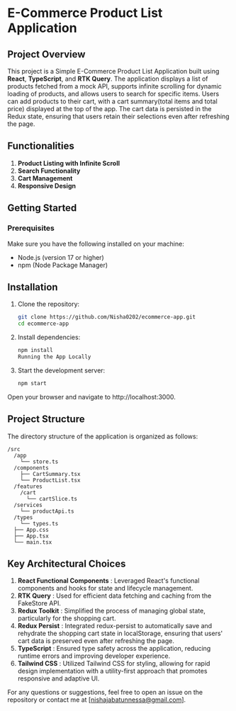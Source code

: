 # E-Commerce Product List Application

## Project Overview
This project is a Simple E-Commerce Product List Application built using **React**, **TypeScript**, and **RTK Query**. The application displays a list of products fetched from a mock API, supports infinite scrolling for dynamic loading of products, and allows users to search for specific items. Users can add products to their cart, with a cart summary(total items and total price) displayed at the top of the app. The cart data is persisted in the Redux state, ensuring that users retain their selections even after refreshing the page.

## Functionalities 
1. **Product Listing with Infinite Scroll**
2. **Search Functionality**
3. **Cart Management**
4. **Responsive Design**
 

## Getting Started

### Prerequisites
Make sure you have the following installed on your machine:
- Node.js (version 17 or higher)
- npm (Node Package Manager)

## Installation

1. Clone the repository:
   ```bash
   git clone https://github.com/Nisha0202/ecommerce-app.git
   cd ecommerce-app
   ```

2. Install dependencies:
   ```bash
   npm install
   Running the App Locally
   ```


3. Start the development server:
   ```bash
   npm start
   ```

Open your browser and navigate to http://localhost:3000.

## Project Structure

The directory structure of the application is organized as follows:
```
/src
  /app
    └── store.ts
  /components
    ├── CartSummary.tsx
    └── ProductList.tsx
  /features
    /cart
      └── cartSlice.ts
  /services
    └── productApi.ts
  /types
    └── types.ts
  ├── App.css
  ├── App.tsx
  └── main.tsx
```

## Key Architectural Choices

1. **React Functional Components**
: Leveraged React's functional components and hooks for state and lifecycle management.
2. **RTK Query**
: Used for efficient data fetching and caching from the FakeStore API.
3. **Redux Toolkit**
: Simplified the process of managing global state, particularly for the shopping cart.
4. **Redux Persist**
: Integrated redux-persist to automatically save and rehydrate the shopping cart state in localStorage, ensuring that users' cart data is preserved even after refreshing the page.
5. **TypeScript**
: Ensured type safety across the application, reducing runtime errors and improving developer experience.
6. **Tailwind CSS**
: Utilized Tailwind CSS for styling, allowing for rapid design implementation with a utility-first approach that promotes responsive and adaptive UI.



For any questions or suggestions, feel free to open an issue on the repository or contact me at [nishajabatunnessa@gmail.com].